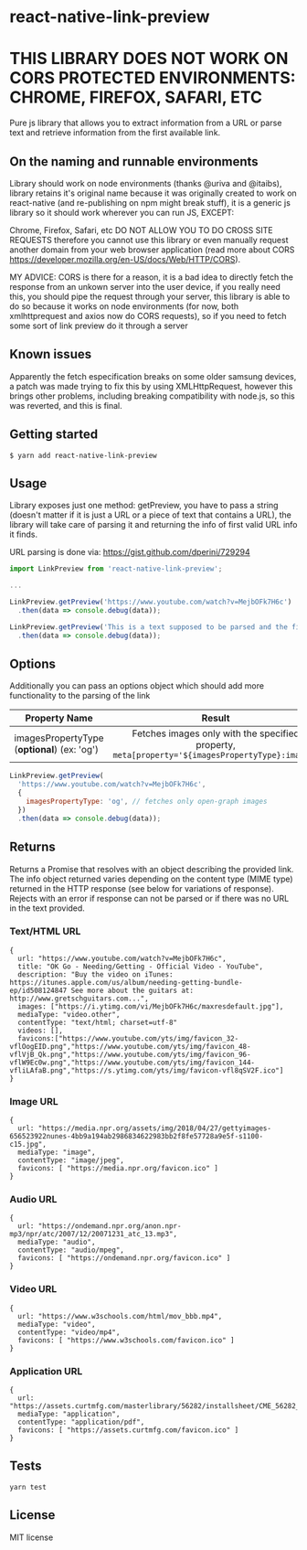 
# react-native-link-preview

# THIS LIBRARY DOES NOT WORK ON CORS PROTECTED ENVIRONMENTS: CHROME, FIREFOX, SAFARI, ETC

Pure js library that allows you to extract information from a URL or parse text and retrieve information from the first available link.

## On the naming and runnable environments
Library should work on node environments (thanks @uriva and @itaibs), library retains it's original name because it was originally created to work on react-native (and re-publishing on npm might break stuff), it is a generic js library so it should work wherever you can run JS, EXCEPT:

Chrome, Firefox, Safari, etc DO NOT ALLOW YOU TO DO CROSS SITE REQUESTS therefore you cannot use this library or even manually request another domain from your web browser application (read more about CORS https://developer.mozilla.org/en-US/docs/Web/HTTP/CORS).

MY ADVICE: CORS is there for a reason, it is a bad idea to directly fetch the response from an unkown server into the user device, if you really need this, you should pipe the request through your server, this library is able to do so because it works on node environments (for now, both xmlhttprequest and axios now do CORS requests), so if you need to fetch some sort of link preview do it through a server

## Known issues
Apparently the fetch especification breaks on some older samsung devices, a patch was made trying to fix this by using XMLHttpRequest, however this brings other problems, including breaking compatibility with node.js, so this was reverted, and this is final.

## Getting started

`$ yarn add react-native-link-preview`

## Usage
Library exposes just one method: getPreview, you have to pass a string (doesn't matter if it is just a URL or a piece of text that contains a URL), the library will take care of parsing it and returning the info of first valid URL info it finds.

URL parsing is done via: https://gist.github.com/dperini/729294

```javascript
import LinkPreview from 'react-native-link-preview';

...

LinkPreview.getPreview('https://www.youtube.com/watch?v=MejbOFk7H6c')
  .then(data => console.debug(data));

LinkPreview.getPreview('This is a text supposed to be parsed and the first link displayed https://www.youtube.com/watch?v=MejbOFk7H6c')
  .then(data => console.debug(data));
```
## Options
Additionally you can pass an options object which should add more functionality to the parsing of the link

| Property Name | Result        |
| ------------- |:-------------:|
| imagesPropertyType  (**optional**) (ex: 'og')     | Fetches images only with the specified property, `meta[property='${imagesPropertyType}:image']` |


```javascript
LinkPreview.getPreview(
  'https://www.youtube.com/watch?v=MejbOFk7H6c',
  {
    imagesPropertyType: 'og', // fetches only open-graph images
  })
  .then(data => console.debug(data));
```


## Returns
Returns a Promise that resolves with an object describing the provided link.
The info object returned varies depending on the content type (MIME type) returned
in the HTTP response (see below for variations of response).  Rejects with an error if response can not be parsed or if there was no URL in the text provided.

### Text/HTML URL
```
{
  url: "https://www.youtube.com/watch?v=MejbOFk7H6c",
  title: "OK Go - Needing/Getting - Official Video - YouTube",
  description: "Buy the video on iTunes: https://itunes.apple.com/us/album/needing-getting-bundle-ep/id508124847 See more about the guitars at: http://www.gretschguitars.com...",
  images: ["https://i.ytimg.com/vi/MejbOFk7H6c/maxresdefault.jpg"],
  mediaType: "video.other",
  contentType: "text/html; charset=utf-8"
  videos: [],
  favicons:["https://www.youtube.com/yts/img/favicon_32-vflOogEID.png","https://www.youtube.com/yts/img/favicon_48-vflVjB_Qk.png","https://www.youtube.com/yts/img/favicon_96-vflW9Ec0w.png","https://www.youtube.com/yts/img/favicon_144-vfliLAfaB.png","https://s.ytimg.com/yts/img/favicon-vfl8qSV2F.ico"]
}
```

### Image URL
```
{
  url: "https://media.npr.org/assets/img/2018/04/27/gettyimages-656523922nunes-4bb9a194ab2986834622983bb2f8fe57728a9e5f-s1100-c15.jpg",
  mediaType: "image",
  contentType: "image/jpeg",
  favicons: [ "https://media.npr.org/favicon.ico" ]
}
```

### Audio URL
```
{
  url: "https://ondemand.npr.org/anon.npr-mp3/npr/atc/2007/12/20071231_atc_13.mp3",
  mediaType: "audio",
  contentType: "audio/mpeg",
  favicons: [ "https://ondemand.npr.org/favicon.ico" ]
}
```

### Video URL
```
{
  url: "https://www.w3schools.com/html/mov_bbb.mp4",
  mediaType: "video",
  contentType: "video/mp4",
  favicons: [ "https://www.w3schools.com/favicon.ico" ]
}
```

### Application URL
```
{
  url: "https://assets.curtmfg.com/masterlibrary/56282/installsheet/CME_56282_INS.pdf",
  mediaType: "application",
  contentType: "application/pdf",
  favicons: [ "https://assets.curtmfg.com/favicon.ico" ]
}
```

## Tests

```
yarn test
```

## License

MIT license

